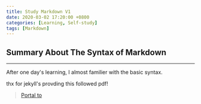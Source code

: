 ```yaml
---
title: Study Markdown V1
date: 2020-03-02 17:20:00 +0800
categories: [Learning, Self-study]
tags: [Markdown]
---
```



## Summary About The Syntax of Markdown
---

After one day's learning, I almost familier with the basic syntax.

thx for jekyll's provding this followed pdf!


> [Portal to <Markdown V2.0>](https://huadous.com/pdf/Markdown/Markdown.pdf "Open pdf")